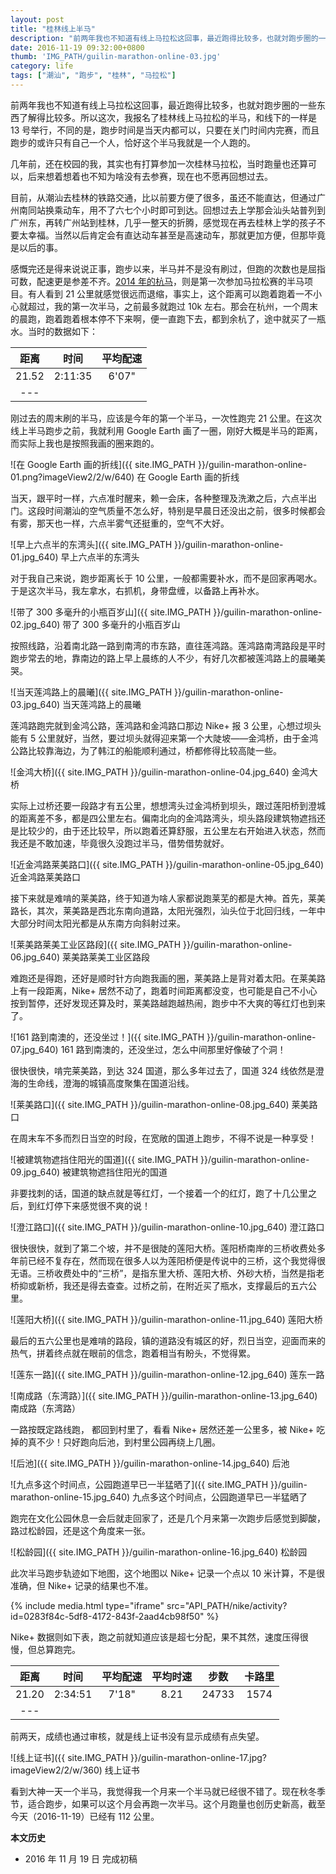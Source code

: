 ```yaml
---
layout: post
title: "桂林线上半马"
description: "前两年我也不知道有线上马拉松这回事，最近跑得比较多，也就対跑步圈的一些东西了解得比较多。所以这次，我报名了桂林线上马拉松的半马，和线下的一样是 13 号举行，不同的是，跑步时间是当天内都可以，只要在关门时间内完赛，而且跑步的或许只有自己一个人，恰好这个半马我就是一个人跑的。"
date: 2016-11-19 09:32:00+0800
thumb: 'IMG_PATH/guilin-marathon-online-03.jpg'
category: life
tags: ["潮汕", "跑步", "桂林", "马拉松"]
---
```


前两年我也不知道有线上马拉松这回事，最近跑得比较多，也就対跑步圈的一些东西了解得比较多。所以这次，我报名了桂林线上马拉松的半马，和线下的一样是 13 号举行，不同的是，跑步时间是当天内都可以，只要在关门时间内完赛，而且跑步的或许只有自己一个人，恰好这个半马我就是一个人跑的。

几年前，还在校园的我，其实也有打算参加一次桂林马拉松，当时跑量也还算可以，后来想着想着也不知为啥没有去参赛，现在也不愿再回想过去。

目前，从潮汕去桂林的铁路交通，比以前要方便了很多，虽还不能直达，但通过广州南同站换乘动车，用不了六七个小时即可到达。回想过去上学那会汕头站普列到广州东，再转广州站到桂林，几乎一整天的折腾，感觉现在再去桂林上学的孩子不要太幸福。当然以后肯定会有直达动车甚至是高速动车，那就更加方便，但那毕竟是以后的事。

感慨完还是得来说说正事，跑步以来，半马并不是没有刷过，但跑的次数也是屈指可数，配速更是参差不齐。[2014 年的杭马](/2014hzim.html)，则是第一次参加马拉松赛的半马项目。有人看到 21 公里就感觉很远而退缩，事实上，这个距离可以跑着跑着一不小心就超过，我的第一次半马，之前最多就跑过 10k 左右。那会在杭州，一个周末的晨跑，跑着跑着根本停不下来啊，便一直跑下去，都到余杭了，途中就买了一瓶水。当时的数据如下：

|距离|时间|平均配速|
|:--:|:--:|:----:|
|21.52|2:11:35|6'07"|
|---

刚过去的周末刷的半马，应该是今年的第一个半马，一次性跑完 21 公里。在这次线上半马跑步之前，我就利用 Google Earth 画了一圈，刚好大概是半马的距离，而实际上我也是按照我画的圈来跑的。

![在 Google Earth 画的折线]({{ site.IMG_PATH }}/guilin-marathon-online-01.png?imageView2/2/w/640)
在 Google Earth 画的折线

当天，跟平时一样，六点准时醒来，赖一会床，各种整理及洗漱之后，六点半出门。这段时间潮汕的空气质量不怎么好，特别是早晨日还没出之前，很多时候都会有雾，那天也一样，六点半雾气还挺重的，空气不大好。

![早上六点半的东湾头]({{ site.IMG_PATH }}/guilin-marathon-online-01.jpg_640)
早上六点半的东湾头

对于我自己来说，跑步距离长于 10 公里，一般都需要补水，而不是回家再喝水。于是这次半马，我左拿水，右抓机，身带盘缠，以备路上再补水。

![带了 300 多毫升的小瓶百岁山]({{ site.IMG_PATH }}/guilin-marathon-online-02.jpg_640)
带了 300 多毫升的小瓶百岁山

按照线路，沿着南北路一路到南湾的市东路，直往莲鸿路。莲鸿路南湾路段是平时跑步常去的地，靠南边的路上早上晨练的人不少，有好几次都被莲鸿路上的晨曦美哭。

![当天莲鸿路上的晨曦]({{ site.IMG_PATH }}/guilin-marathon-online-03.jpg_640)
当天莲鸿路上的晨曦

莲鸿路跑完就到金鸿公路，莲鸿路和金鸿路口那边 Nike+ 报 3 公里，心想过坝头能有 5 公里就好，当然，要过坝头就得迎来第一个大陡坡——金鸿桥，由于金鸿公路比较靠海边，为了韩江的船能顺利通过，桥都修得比较高陡一些。

![金鸿大桥]({{ site.IMG_PATH }}/guilin-marathon-online-04.jpg_640)
金鸿大桥

实际上过桥还要一段路才有五公里，想想湾头过金鸿桥到坝头，跟过莲阳桥到澄城的距离差不多，都是四公里左右。偏南北向的金鸿路湾头，坝头路段建筑物遮挡还是比较少的，由于还比较早，所以跑着还算舒服，五公里左右开始进入状态，然而我还是不敢加速，毕竟很久没跑过半马，借势借势就好。

![近金鸿路莱美路口]({{ site.IMG_PATH }}/guilin-marathon-online-05.jpg_640)
近金鸿路莱美路口

接下来就是难啃的莱美路，终于知道为啥人家都说跑莱芜的都是大神。首先，莱美路长，其次，莱美路是西北东南向道路，太阳光强烈，汕头位于北回归线，一年中大部分时间太阳光都是从东南方向斜射过来。

![莱美路莱美工业区路段]({{ site.IMG_PATH }}/guilin-marathon-online-06.jpg_640)
莱美路莱美工业区路段

难跑还是得跑，还好是顺时针方向跑我画的圈，莱美路上是背对着太阳。在莱美路上有一段距离，Nike+ 居然不动了，跑着时间距离都没变，也可能是自己不小心按到暂停，还好发现还算及时，莱美路越跑越热闹，跑步中不大爽的等红灯也到来了。

![161 路到南澳的，还没坐过！]({{ site.IMG_PATH }}/guilin-marathon-online-07.jpg_640)
161 路到南澳的，还没坐过，怎么中间那里好像破了个洞！

很快很快，啃完莱美路，到达 324 国道，那么多年过去了，国道 324 线依然是澄海的生命线，澄海的城镇高度聚集在国道沿线。

![莱美路口]({{ site.IMG_PATH }}/guilin-marathon-online-08.jpg_640)
莱美路口

在周末车不多而烈日当空的时段，在宽敞的国道上跑步，不得不说是一种享受！

![被建筑物遮挡住阳光的国道]({{ site.IMG_PATH }}/guilin-marathon-online-09.jpg_640)
被建筑物遮挡住阳光的国道

非要找刺的话，国道的缺点就是等红灯，一个接着一个的红灯，跑了十几公里之后，到红灯停下来感觉很不爽的说！

![澄江路口]({{ site.IMG_PATH }}/guilin-marathon-online-10.jpg_640)
澄江路口

很快很快，就到了第二个坡，并不是很陡的莲阳大桥。莲阳桥南岸的三桥收费处多年前已经不复存在，然而现在很多人以为莲阳桥便是传说中的三桥，这个我觉得很无语。三桥收费处中的“三桥”，是指东里大桥、莲阳大桥、外砂大桥，当然是指老桥抑或新桥，我还是得去查查。过桥之前，在附近买了瓶水，支撑最后的五六公里。

![莲阳大桥]({{ site.IMG_PATH }}/guilin-marathon-online-11.jpg_640)
莲阳大桥

最后的五六公里也是难啃的路段，镇的道路没有城区的好，烈日当空，迎面而来的热气，拼着终点就在眼前的信念，跑着相当有盼头，不觉得累。

![莲东一路]({{ site.IMG_PATH }}/guilin-marathon-online-12.jpg_640)
莲东一路

![南成路（东湾路）]({{ site.IMG_PATH }}/guilin-marathon-online-13.jpg_640)
南成路（东湾路）

一路按既定路线跑， 都回到村里了，看看 Nike+ 居然还差一公里多，被 Nike+ 吃掉的真不少！只好跑向后池，到村里公园再绕上几圈。

![后池]({{ site.IMG_PATH }}/guilin-marathon-online-14.jpg_640)
后池

![九点多这个时间点，公园跑道早已一半猛晒了]({{ site.IMG_PATH }}/guilin-marathon-online-15.jpg_640)
九点多这个时间点，公园跑道早已一半猛晒了

跑完在文化公园休息一会后就走回家了，还是几个月来第一次跑步后感觉到脚酸，路过松龄园，还是这个角度来一张。

![松龄园]({{ site.IMG_PATH }}/guilin-marathon-online-16.jpg_640)
松龄园

此次半马跑步轨迹如下地图，这个地图以 Nike+ 记录一个点以 10 米计算，不是很准确，但 Nike+ 记录的结果也不准。

{% include media.html type="iframe" src="API_PATH/nike/activity?id=0283f84c-5df8-4172-843f-2aad4cb98f50" %}

Nike+ 数据则如下表，跑之前就知道应该是超七分配，果不其然，速度压得很慢，但总算跑完。

|距离|时间|平均配速|平均时速|步数|卡路里|
|:--:|:--:|:----:|:----:|:---:|:----:|
|21.20|2:34:51|7'18"|8.21|24733|1574|
|---

前两天，成绩也通过审核，就是线上证书没有显示成绩有点失望。

![线上证书]({{ site.IMG_PATH }}/guilin-marathon-online-17.jpg?imageView2/2/w/360)
线上证书

看到大神一天一个半马，我觉得我一个月来一个半马就已经很不错了。现在秋冬季节，适合跑步，如果可以这个月会再跑一次半马。这个月跑量也创历史新高，截至今天（2016-11-19）已经有 112 公里。

**本文历史**

* 2016 年 11 月 19 日 完成初稿
